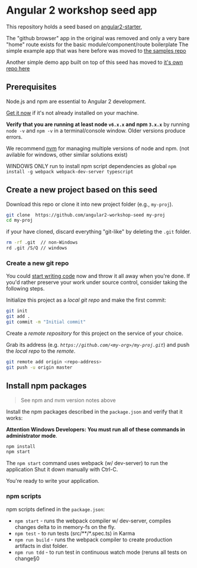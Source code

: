 # Angular 2 workshop seed app 

This repository holds a seed based on [angular2-starter](https://github.com/angular/angular2-seed/),

The "github browser" app in the original was removed and only a very bare "home" route exists for the basic module/component/route boilerplate 
The simple example app that was here before was moved to [the samples repo](https://github.com/misterBIT/angular2-workshop-samples)

Another simple demo app built on top of this seed has moved to [it's own repo here](https://github.com/misterBIT/angular2-workshop-shop)

## Prerequisites

Node.js and npm are essential to Angular 2 development. 

<a href="https://docs.npmjs.com/getting-started/installing-node" target="_blank" title="Installing Node.js and updating npm">
Get it now</a> if it's not already installed on your machine.
 
**Verify that you are running at least node `v6.x.x` and npm `3.x.x`**
by running `node -v` and `npm -v` in a terminal/console window.
Older versions produce errors.

We recommend [nvm](https://github.com/creationix/nvm) for managing multiple versions of node and npm. (not avilable for windows, other similar solutions exist) 

 WINDOWS ONLY run to install npm script dependencies as global 
    ````
    npm install -g webpack webpack-dev-server typescript
    ````
    
## Create a new project based on this seed

Download this repo or clone it into new project folder (e.g., `my-proj`).
```bash
git clone  https://github.com/angular2-workshop-seed my-proj
cd my-proj
```

if your have cloned, discard everything "git-like" by deleting the `.git` folder.
```bash
rm -rf .git  // non-Windows
rd .git /S/Q // windows
```

### Create a new git repo
You could [start writing code](#start-development) now and throw it all away when you're done.
If you'd rather preserve your work under source control, consider taking the following steps.

Initialize this project as a *local git repo* and make the first commit:
```bash
git init
git add .
git commit -m "Initial commit"
```

Create a *remote repository* for this project on the service of your choice.

Grab its address (e.g. *`https://github.com/<my-org>/my-proj.git`*) and push the *local repo* to the *remote*.
```bash
git remote add origin <repo-address>
git push -u origin master
```
## Install npm packages

> See npm and nvm version notes above

Install the npm packages described in the `package.json` and verify that it works:

**Attention Windows Developers:  You must run all of these commands in administrator mode**.

```bash
npm install
npm start
```

The `npm start` command uses webpack (w/ dev-server) to run the application
Shut it down manually with Ctrl-C.

You're ready to write your application.

### npm scripts

npm scripts defined in the `package.json`:

* `npm start` - runs the webpack compiler w/ dev-server, compiles changes delta to in memory-fs on the fly.
* `npm test` - to run tests (src/**/*.spec.ts) in Karma
* `npm run build` - runs the webpack compiler to create production artifacts in dist folder.
* `npm run tdd` - to run test in continuous watch mode (reruns all tests on change§0
